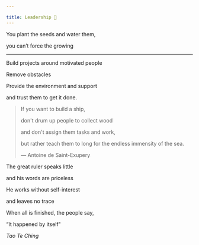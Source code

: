 ```yaml
---
 
title: Leadership 🌱
---
```


You plant the seeds and water them, 

you can’t force the growing  

---

Build projects around motivated people

Remove obstacles

Provide the environment and support

and trust them to get it done.


> If you want to build a ship, 
> 
> don't drum up people to collect wood 
> 
> and don't assign them tasks and work, 
> 
> but rather teach them to long for the endless immensity of the sea. 
> 
> — Antoine de Saint-Exupery

 

The great ruler speaks little

and his words are priceless

He works without self-interest

and leaves no trace

When all is finished, the people say,

“It happened by itself"

*Tao Te Ching*